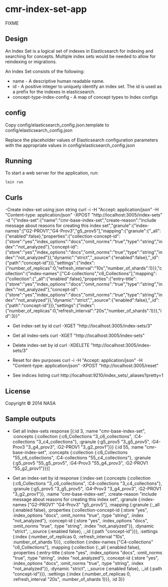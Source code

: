 # cmr-index-set-app

FIXME

## Design

An Index Set is a logical set of indexes in Elasticsearch for indexing and searching for concepts. Multiple index sets would be needed to allow for reindexing or migrations.

An Index Set consists of the following:

  * name - A descriptive human readable name.
  * id - A positive integer to uniquely identify an index set. The id is used as a prefix for the indexes in elasticsearch.
  * concept-type-index-config - A map of concept types to Index configs

## config

Copy config/elasticsearch_config.json.template to config/elasticsearch_config.json

Replace the placeholder values of Elasticsearch configuration parameters with the appropriate values in config/elasticsearch_config.json

## Running

To start a web server for the application, run:

    lein run

## Curls

-Create index-set using json string
 curl -i -H "Accept: application/json" -H "Content-type: application/json" -XPOST "http://localhost:3005/index-sets" -d "{\"index-set\":{\"name\":\"cmr-base-index-set\",\"create-reason\":\"include message about reasons for creating this index set\",\"granule\":{\"index-names\":[\"G2-PROV1\",\"G4-Prov3\",\"g5_prov5\"],\"mapping\":{\"granule\":{\"_all\":{\"enabled\":false},\"properties\":{\"collection-concept-id\":{\"store\":\"yes\",\"index_options\":\"docs\",\"omit_norms\":\"true\",\"type\":\"string\",\"index\":\"not_analyzed\"},\"concept-id\":{\"store\":\"yes\",\"index_options\":\"docs\",\"omit_norms\":\"true\",\"type\":\"string\",\"index\":\"not_analyzed\"}},\"dynamic\":\"strict\",\"_source\":{\"enabled\":false},\"_id\":{\"path\":\"concept-id\"}}},\"settings\":{\"index\":{\"number_of_replicas\":0,\"refresh_interval\":\"10s\",\"number_of_shards\":1}}},\"collection\":{\"index-names\":[\"C4-collections\",\"c6_Collections\"],\"mapping\":{\"collection\":{\"_all\":{\"enabled\":false},\"properties\":{\"entry-title\":{\"store\":\"yes\",\"index_options\":\"docs\",\"omit_norms\":\"true\",\"type\":\"string\",\"index\":\"not_analyzed\"},\"concept-id\":{\"store\":\"yes\",\"index_options\":\"docs\",\"omit_norms\":\"true\",\"type\":\"string\",\"index\":\"not_analyzed\"}},\"dynamic\":\"strict\",\"_source\":{\"enabled\":false},\"_id\":{\"path\":\"concept-id\"}}},\"settings\":{\"index\":{\"number_of_replicas\":0,\"refresh_interval\":\"20s\",\"number_of_shards\":1}}},\"id\":3}}"

- Get index-set by id
curl -XGET "http://localhost:3005/index-sets/3"

- Get all index-sets
curl  -XGET "http://localhost:3005/index-sets"

- Delete index-set by id
curl  -XDELETE "http://localhost:3005/index-sets/3"


- Reset for dev purposes
curl -i -H "Accept: application/json" -H "Content-type: application/json" -XPOST "http://localhost:3005/reset"

- See indices listing
 curl http://localhost:9210/index_sets/_aliases?pretty=1


## License

Copyright © 2014 NASA

## Sample outputs

- Get all index-sets response
[{:id 3,
  :name "cmr-base-index-set",
  :concepts
  {:collection
   {:c6_Collections "3_c6_collections",
    :C4-collections "3_c4_collections"},
   :granule
   {:g5_prov5 "3_g5_prov5",
    :G4-Prov3 "3_g4_prov3",
    :G2-PROV1 "3_g2_prov1"}}}
 {:id 55,
  :name "cmr-base-index-set",
  :concepts
  {:collection
   {:c6_Collections "55_c6_collections",
    :C4-collections "55_c4_collections"},
   :granule
   {:g5_prov5 "55_g5_prov5",
    :G4-Prov3 "55_g4_prov3",
    :G2-PROV1 "55_g2_prov1"}}}]

- Get an index-set by id response
    {:index-set
 {:concepts
  {:collection
   {:c6_Collections "3_c6_collections",
    :C4-collections "3_c4_collections"},
   :granule
   {:g5_prov5 "3_g5_prov5",
    :G4-Prov3 "3_g4_prov3",
    :G2-PROV1 "3_g2_prov1"}},
  :name "cmr-base-index-set",
  :create-reason
  "include message about reasons for creating this index set",
  :granule
  {:index-names ["G2-PROV1" "G4-Prov3" "g5_prov5"],
   :mapping
   {:granule
    {:_all {:enabled false},
     :properties
     {:collection-concept-id
      {:store "yes",
       :index_options "docs",
       :omit_norms "true",
       :type "string",
       :index "not_analyzed"},
      :concept-id
      {:store "yes",
       :index_options "docs",
       :omit_norms "true",
       :type "string",
       :index "not_analyzed"}},
     :dynamic "strict",
     :_source {:enabled false},
     :_id {:path "concept-id"}}},
   :settings
   {:index
    {:number_of_replicas 0,
     :refresh_interval "10s",
     :number_of_shards 1}}},
  :collection
  {:index-names ["C4-collections" "c6_Collections"],
   :mapping
   {:collection
    {:_all {:enabled false},
     :properties
     {:entry-title
      {:store "yes",
       :index_options "docs",
       :omit_norms "true",
       :type "string",
       :index "not_analyzed"},
      :concept-id
      {:store "yes",
       :index_options "docs",
       :omit_norms "true",
       :type "string",
       :index "not_analyzed"}},
     :dynamic "strict",
     :_source {:enabled false},
     :_id {:path "concept-id"}}},
   :settings
   {:index
    {:number_of_replicas 0,
     :refresh_interval "20s",
     :number_of_shards 1}}},
  :id 3}}
